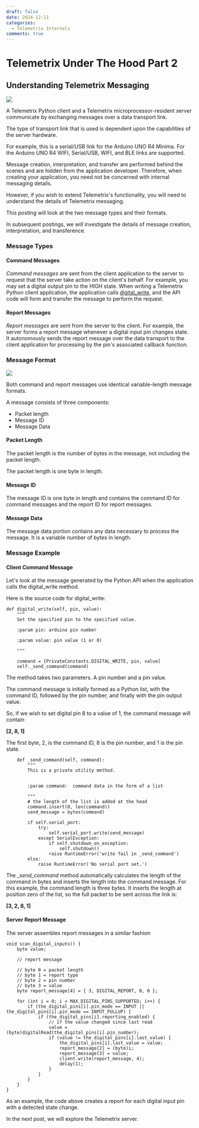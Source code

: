 ```yaml
---
draft: false
date: 2024-12-11
categories:
  - Telemetrix Internals
comments: true
---
```


# Telemetrix Under The Hood Part 2




## Understanding Telemetrix Messaging

![](../assets/images/tmx.png)

A Telemetrix Python client and a Telemetrix microprocessor-resident server communicate
by exchanging messages over a data transport link. 

The type of transport link that is used is dependent upon the capabilities
of the server hardware.

For example, this is a serial/USB link for the Arduino UNO R4 Minima. 
For the Arduino UNO R4 WIFI, Serial/USB, WIFI, and BLE links are supported.

Message creation, interpretation, and transfer are performed behind 
the scenes and are hidden from the application developer. Therefore, 
when creating your application, you need not be concerned with internal messaging details.

However, if you wish to extend Telemetrix's functionality, 
you will need to understand the details of Telemetrix messaging.

This posting will look at the two message types and their formats.

<!-- more -->


In subsequent postings, we will investigate the details of 
message creation, interpretation, and transference.




### Message Types

#### Command Messages

_Command messages_ are sent from the client application to the server to 
request that the server take action on the client's behalf. For example, 
you may set a digital output pin to the HIGH state.
When writing a Telemetrix Python client application, the application 
calls
[digital_write](https://mryslab.github.io/telemetrix-uno-r4/telemetrix_minima_reference/#telemetrix_uno_r4_minima.TelemetrixUnoR4Minima.digital_write),
and the API code will form and transfer the message to perform the request.

#### Report Messages
_Report messages_ are sent from the server to the client. For example, 
the server forms a report message whenever a digital input pin changes state.  
It autonomously sends the report message over the data transport to the 
client application for processing by the pin's associated callback function.


### Message Format


![](../assets/images/msg_frames.png)


Both command and report messages use identical variable-length message formats. 

A message consists of three components:

* Packet length
* Message ID
* Message Data


#### Packet Length

The packet length is the number of bytes in the message, not including the
packet length.

The packet length is one byte in length.

#### Message ID 

The message ID is one byte in length and contains the command ID 
for command messages and the 
report ID for report messages.

#### Message Data
The message data portion contains any data necessary to 
process the message.  It is a variable number of bytes in length.

### Message Example

#### Client Command Message

Let's look at the message generated by the Python API when the application
calls the digital_write method.

Here is the source code for digital_write:

```aiignore
def digital_write(self, pin, value):
    """
    Set the specified pin to the specified value.

    :param pin: arduino pin number

    :param value: pin value (1 or 0)

    """

    command = [PrivateConstants.DIGITAL_WRITE, pin, value]
    self._send_command(command)
```

The method takes two parameters. A pin number and a pin value.

The command message is initially formed as a Python list,
with the command ID, followed by the pin number, and finally 
with the pin output value.

So, if we wish to set digital pin 8 to a value of 1, the command message will contain

**[2, 8, 1]**

The first byte, 2, is the command ID, 8 is the pin number, and 1 is the pin state.

```aiignore
    def _send_command(self, command):
        """
        This is a private utility method.


        :param command:  command data in the form of a list

        """
        # the length of the list is added at the head
        command.insert(0, len(command))
        send_message = bytes(command)

        if self.serial_port:
            try:
                self.serial_port.write(send_message)
            except SerialException:
                if self.shutdown_on_exception:
                    self.shutdown()
                raise RuntimeError('write fail in _send_command')
        else:
            raise RuntimeError('No serial port set.')
```

The __send_command_ method automatically calculates the length of the command in bytes 
and inserts the length into the command message. For this example, the command length 
is three bytes. It inserts the length at position zero of the list, so the full packet
to be sent across the link is:

**[3, 2, 8, 1]**

#### Server Report Message
The server assembles report messages in a similar fashion

```aiignore
void scan_digital_inputs() {
    byte value;

    // report message

    // byte 0 = packet length
    // byte 1 = report type
    // byte 2 = pin number
    // byte 3 = value
    byte report_message[4] = { 3, DIGITAL_REPORT, 0, 0 };

    for (int i = 0; i < MAX_DIGITAL_PINS_SUPPORTED; i++) {
        if (the_digital_pins[i].pin_mode == INPUT || the_digital_pins[i].pin_mode == INPUT_PULLUP) {
            if (the_digital_pins[i].reporting_enabled) {
                // if the value changed since last read
                value = (byte)digitalRead(the_digital_pins[i].pin_number);
                if (value != the_digital_pins[i].last_value) {
                    the_digital_pins[i].last_value = value;
                    report_message[2] = (byte)i;
                    report_message[3] = value;
                    client.write(report_message, 4);
                    delay(1);
                }
            }
        }
    }
}
```

As an example, the code above creates a report for each digital input pin with a detected
state change.

In the next post, we will explore the Telemetrix server.





